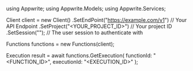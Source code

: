 using Appwrite;
using Appwrite.Models;
using Appwrite.Services;

Client client = new Client()
    .SetEndPoint("https://example.com/v1") // Your API Endpoint
    .SetProject("<YOUR_PROJECT_ID>") // Your project ID
    .SetSession(""); // The user session to authenticate with

Functions functions = new Functions(client);

Execution result = await functions.GetExecution(
    functionId: "<FUNCTION_ID>",
    executionId: "<EXECUTION_ID>"
);